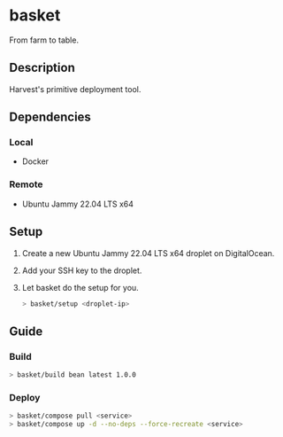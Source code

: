 # basket
From farm to table.

## Description

Harvest's primitive deployment tool.

## Dependencies

### Local

* Docker

### Remote

* Ubuntu Jammy 22.04 LTS x64

## Setup

1. Create a new Ubuntu Jammy 22.04 LTS x64 droplet on DigitalOcean.

1. Add your SSH key to the droplet.

1. Let basket do the setup for you.

    ```bash
    > basket/setup <droplet-ip>
    ```

## Guide

### Build

```bash
> basket/build bean latest 1.0.0
```

### Deploy

```bash
> basket/compose pull <service>
> basket/compose up -d --no-deps --force-recreate <service>
```
